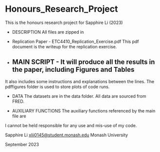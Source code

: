 # Honours_Research_Project
This is the honours research project for Sapphire Li (2023) 

* DESCRIPTION
All files are zipped in 

* Replication Paper - ETC4410_Replication_Exercise.pdf
This pdf document is the writeup for the replication exercise.


* MAIN SCRIPT - 
It will produce all the results in the paper, including Figures and Tables
  - 

It also includes some instructions and explanations between the lines.
The pdffigures folder is used to store plots of code runs.


* DATA
The datasets are in the data folder. All data are sourced from FRED. 



* AUXILIARY FUNCTIONS
The auxiliary functions referenced by the main file are


I cannot be held responsible for any use and mis-use of my code.

Sapphire Li
xlii0145@student.monash.edu
Monash University

September 2023
